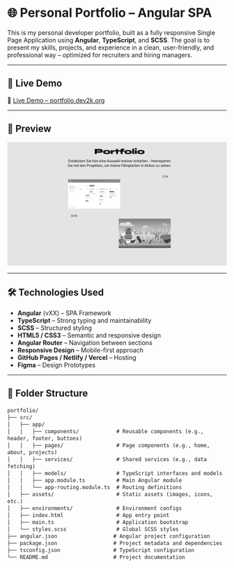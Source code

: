 # 🌐 Personal Portfolio – Angular SPA

This is my personal developer portfolio, built as a fully responsive Single Page Application using **Angular**, **TypeScript**, and **SCSS**. The goal is to present my skills, projects, and experience in a clean, user-friendly, and professional way – optimized for recruiters and hiring managers.

---

## 🚀 Live Demo

🔗 [Live Demo – portfolio.dev2k.org](https://portfolio.dev2k.org)

---

## 📸 Preview

![Portfolio Screenshot](./public/media/preview-portfolio.png)

---

## 🛠️ Technologies Used

- **Angular** (vXX) – SPA Framework
- **TypeScript** – Strong typing and maintainability
- **SCSS** – Structured styling
- **HTML5 / CSS3** – Semantic and responsive design
- **Angular Router** – Navigation between sections
- **Responsive Design** – Mobile-first approach
- **GitHub Pages / Netlify / Vercel** – Hosting
- **Figma** – Design Prototypes

---

## 📁 Folder Structure

```text
portfolio/
├── src/
│   ├── app/
│   │   ├── components/            # Reusable components (e.g., header, footer, buttons)
│   │   ├── pages/                 # Page components (e.g., home, about, projects)
│   │   ├── services/              # Shared services (e.g., data fetching)
│   │   ├── models/                # TypeScript interfaces and models
│   │   ├── app.module.ts          # Main Angular module
│   │   └── app-routing.module.ts  # Routing definitions
│   ├── assets/                    # Static assets (images, icons, etc.)
│   ├── environments/              # Environment configs
│   ├── index.html                 # App entry point
│   ├── main.ts                    # Application bootstrap
│   └── styles.scss                # Global SCSS styles
├── angular.json                  # Angular project configuration
├── package.json                  # Project metadata and dependencies
├── tsconfig.json                 # TypeScript configuration
└── README.md                     # Project documentation


